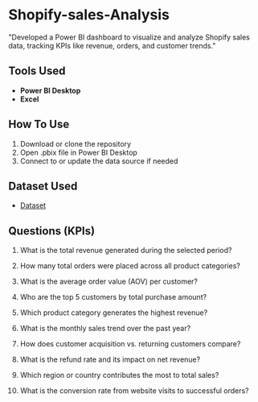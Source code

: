 # Shopify-sales-Analysis
"Developed a Power BI dashboard to visualize and analyze Shopify sales data, tracking KPIs like revenue, orders, and customer trends."

## Tools Used
- **Power BI Desktop**
- **Excel**

## How To Use
1. Download or clone the repository
2. Open .pbix file in Power BI Desktop
3. Connect to or update the data source if needed

## Dataset Used
- <a href="https://github.com/supri224/Shopify-sales-Analysis/tree/main/Raw%20Data">Dataset</a>

## Questions (KPIs)
1. What is the total revenue generated during the selected period?

2. How many total orders were placed across all product categories?

3. What is the average order value (AOV) per customer?

4. Who are the top 5 customers by total purchase amount?

5. Which product category generates the highest revenue?

6. What is the monthly sales trend over the past year?

7. How does customer acquisition vs. returning customers compare?

8. What is the refund rate and its impact on net revenue?

9. Which region or country contributes the most to total sales?

10. What is the conversion rate from website visits to successful orders?

